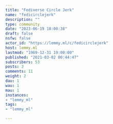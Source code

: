 ```yaml
---
title: "Fediverse Circle Jerk" 
name: "fedicirclejerk"
description: ""
type: community
date: "2023-06-19 18:00:38"
draft: false
nsfw: false
actor_id: "https://lemmy.ml/c/fedicirclejerk"
host: lemmy.ml
lastmod: "1969-12-31 19:00:00"
published: "2021-03-02 00:44:47"
subscribers: 53
posts: 2
comments: 11
weight: 2
dau: 1
wau: 1
mau: 1
instances:
- "lemmy_ml"
tags: 
- "lemmy_ml"

---
```

